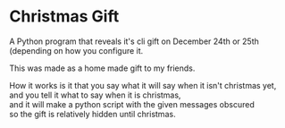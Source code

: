 # Christmas Gift

A Python program that reveals it's cli gift on December 24th or 25th  
(depending on how you configure it.  

This was made as a home made gift to my friends.  

How it works is it that you say what it will say when it isn't christmas yet,  
and you tell it what to say when it is christmas,  
and it will make a python script with the given messages obscured  
so the gift is relatively hidden until christmas.  
